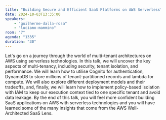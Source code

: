 ```yaml
---
title: "Building Secure and Efficient SaaS Platforms on AWS Serverless"
date: 2024-10-03T13:35:00
speakers:
    - "guilherme-dalla-rosa"
    - "luciano-mammino"
room: "7"
agenda: "1335"
duration: "30"
---
```


Let's go on a journey through the world of multi-tenant architectures on AWS using serverless technologies. In this talk, we will uncover the key aspects of multi-tenancy, including security, tenant isolation, and performance. We will learn how to utilise Cognito for authentication, DynamoDB to store millions of tenant-partitioned records and lambda for compute. We will also explore different deployment models and their tradeoffs, and, finally, we will learn how to implement policy-based isolation with IAM to keep our execution context tied to one specific tenant and avoid data leakage. By the end of this talk, you will feel more confident building SaaS applications on AWS with serverless technologies and you will have learned some of the many insights that come from the AWS Well-Architected SaaS Lens.